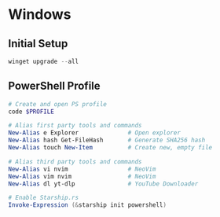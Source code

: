 # Windows
## Initial Setup
```powershell
winget upgrade --all
```

## PowerShell Profile
```powershell
# Create and open PS profile
code $PROFILE
```
```powershell
# Alias first party tools and commands
New-Alias e Explorer              # Open explorer
New-Alias hash Get-FileHash       # Generate SHA256 hash
New-Alias touch New-Item          # Create new, empty file

# Alias third party tools and commands
New-Alias vi nvim                 # NeoVim
New-Alias vim nvim                # NeoVim
New-Alias dl yt-dlp               # YouTube Downloader

# Enable Starship.rs
Invoke-Expression (&starship init powershell)
```